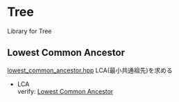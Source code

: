 # Tree
Library for Tree
## Lowest Common Ancestor
[lowest\_common\_ancestor.hpp](https://github.com/fumiphys/programming_contest/blob/master/tree/lowest_common_ancestor.hpp)
LCA(最小共通祖先)を求める
  - LCA  
  verify: [Lowest Common Ancestor](https://onlinejudge.u-aizu.ac.jp/courses/library/5/GRL/5/GRL_5_C)

